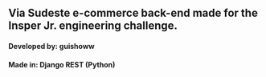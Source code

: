 ## Via Sudeste e-commerce back-end made for the Insper Jr. engineering challenge.

#### Developed by: guishoww

#### Made in: Django REST (Python)
